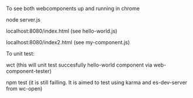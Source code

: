 To see both webcomponents up and running in chrome

node server.js

localhost:8080/index.html (see hello-world.js)

localhost:8080/index2.html (see my-component.js)

To unit test:

wct (this will unit test succesfully hello-world component via web-component-tester)

npm test (it is still failling. It is aimed to test using karma and es-dev-server from wc-open)